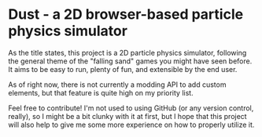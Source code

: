 # Dust - a 2D browser-based particle physics simulator

As the title states, this project is a 2D particle physics simulator, following the general theme of the "falling sand" games you might have seen before. It aims to be easy to run, plenty of fun, and extensible by the end user.

As of right now, there is not currently a modding API to add custom elements, but that feature is quite high on my priority list.

Feel free to contribute! I'm not used to using GitHub (or any version control, really), so I might be a bit clunky with it at first, but I hope that this project will also help to give me some more experience on how to properly utilize it.
